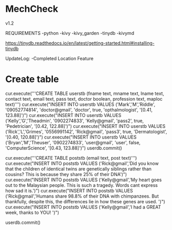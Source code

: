 # MechCheck
v1.2

REQUIREMENTS
-python
-kivy
-kivy_garden
-tinydb
-kivymd

https://tinydb.readthedocs.io/en/latest/getting-started.html#installing-tinydb

UpdateLog:
-Completed Location Feature

# Create table
cur.execute('''CREATE TABLE userstb
            (fname text, mname text, lname text, contact text, email text, pass text, doctor boolean, profession text, maploc text)''')
cur.execute("INSERT INTO userstb VALUES ('Mark','M','Riddle', '09052774814', 'doctor@gmail', 'doctor', true, 'opthalmologist', '[0.41, 123.88]')")
cur.execute("INSERT INTO userstb VALUES ('Kelly','G','Theadmin', '0902274833', 'Kelly@gmail', 'pass2', true, 'Pedetrician', '[0.42, 122.88]')")
cur.execute("INSERT INTO userstb VALUES ('Rick','L','Grimes', '0556991142', 'Rick@gmail', 'pass3', true, 'Dermatologist', '[0.40, 120.88]')")
cur.execute("INSERT INTO userstb VALUES ('Bryan','M','Theuser', '0902274833', 'user@gmail', 'user', false, 'ComputerScience', '[0.43, 123.88]')")
userdb.commit()

cur.execute('''CREATE TABLE poststb
            (email text, post text)''')
cur.execute("INSERT INTO poststb VALUES ('Rick@gmail','Did you know that the children of identical twins are genetically siblings rather than cousins? This is because they share 25% of their DNA')")
cur.execute("INSERT INTO poststb VALUES ('Kelly@gmail','My heart goes out to the Malaysian people. This is such a tragedy. Words cant express how sad it is.')")
cur.execute("INSERT INTO poststb VALUES ('Rick@gmail','Humans share 98.8% of their DNA with chimpanzees. But thankfully, despite this, the differences lie in how these genes are used. ')")
cur.execute("INSERT INTO poststb VALUES ('Kelly@gmail','I had a GREAT week, thanks to YOU! ')")

userdb.commit()